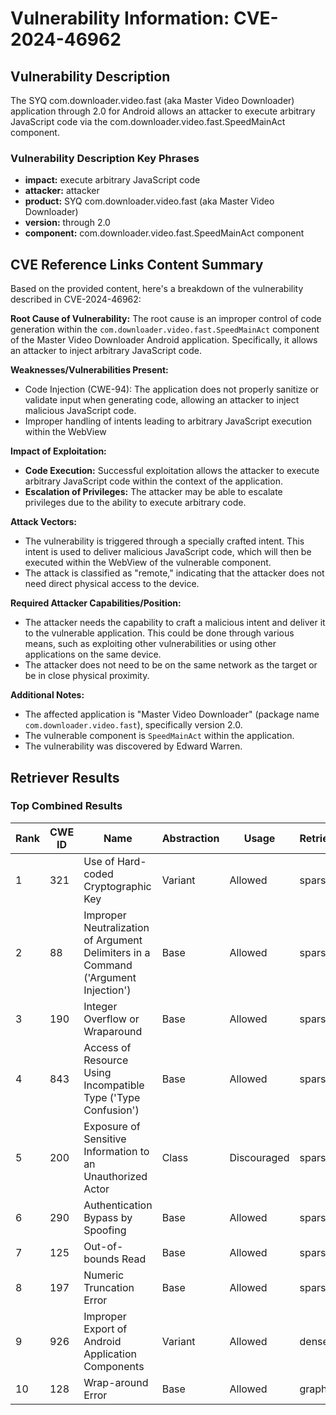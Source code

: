 # Vulnerability Information: CVE-2024-46962

## Vulnerability Description
The SYQ com.downloader.video.fast (aka Master Video Downloader) application through 2.0 for Android allows an attacker to execute arbitrary JavaScript code via the com.downloader.video.fast.SpeedMainAct component.

### Vulnerability Description Key Phrases
- **impact:** execute arbitrary JavaScript code
- **attacker:** attacker
- **product:** SYQ com.downloader.video.fast (aka Master Video Downloader)
- **version:** through 2.0
- **component:** com.downloader.video.fast.SpeedMainAct component

## CVE Reference Links Content Summary
Based on the provided content, here's a breakdown of the vulnerability described in CVE-2024-46962:

**Root Cause of Vulnerability:**
The root cause is an improper control of code generation within the `com.downloader.video.fast.SpeedMainAct` component of the Master Video Downloader Android application. Specifically, it allows an attacker to inject arbitrary JavaScript code.

**Weaknesses/Vulnerabilities Present:**
- Code Injection (CWE-94): The application does not properly sanitize or validate input when generating code, allowing an attacker to inject malicious JavaScript code.
- Improper handling of intents leading to arbitrary JavaScript execution within the WebView

**Impact of Exploitation:**
- **Code Execution:** Successful exploitation allows the attacker to execute arbitrary JavaScript code within the context of the application.
- **Escalation of Privileges:** The attacker may be able to escalate privileges due to the ability to execute arbitrary code.

**Attack Vectors:**
- The vulnerability is triggered through a specially crafted intent. This intent is used to deliver malicious JavaScript code, which will then be executed within the WebView of the vulnerable component.
- The attack is classified as "remote," indicating that the attacker does not need direct physical access to the device.

**Required Attacker Capabilities/Position:**
- The attacker needs the capability to craft a malicious intent and deliver it to the vulnerable application. This could be done through various means, such as exploiting other vulnerabilities or using other applications on the same device.
- The attacker does not need to be on the same network as the target or be in close physical proximity.

**Additional Notes:**
- The affected application is "Master Video Downloader" (package name `com.downloader.video.fast`), specifically version 2.0.
- The vulnerable component is `SpeedMainAct` within the application.
- The vulnerability was discovered by Edward Warren.

## Retriever Results

### Top Combined Results

| Rank | CWE ID | Name | Abstraction | Usage  | Retrievers | Individual Scores |
|------|--------|------|-------------|-------|------------|-------------------|
| 1 | 321 | Use of Hard-coded Cryptographic Key | Variant | Allowed | sparse | 0.052 |
| 2 | 88 | Improper Neutralization of Argument Delimiters in a Command ('Argument Injection') | Base | Allowed | sparse | 0.051 |
| 3 | 190 | Integer Overflow or Wraparound | Base | Allowed | sparse | 0.050 |
| 4 | 843 | Access of Resource Using Incompatible Type ('Type Confusion') | Base | Allowed | sparse | 0.046 |
| 5 | 200 | Exposure of Sensitive Information to an Unauthorized Actor | Class | Discouraged | sparse | 0.044 |
| 6 | 290 | Authentication Bypass by Spoofing | Base | Allowed | sparse | 0.044 |
| 7 | 125 | Out-of-bounds Read | Base | Allowed | sparse | 0.044 |
| 8 | 197 | Numeric Truncation Error | Base | Allowed | sparse | 0.043 |
| 9 | 926 | Improper Export of Android Application Components | Variant | Allowed | dense | 0.449 |
| 10 | 128 | Wrap-around Error | Base | Allowed | graph | 0.002 |

